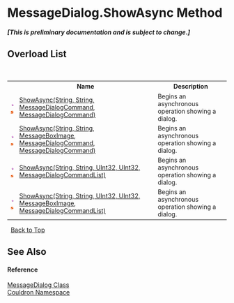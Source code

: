 # MessageDialog.ShowAsync Method 
 _**\[This is preliminary documentation and is subject to change.\]**_


## Overload List
&nbsp;<table><tr><th></th><th>Name</th><th>Description</th></tr><tr><td>![Public method](media/pubmethod.gif "Public method")![Static member](media/static.gif "Static member")</td><td><a href="M_Couldron_MessageDialog_ShowAsync_1">ShowAsync(String, String, MessageDialogCommand, MessageDialogCommand)</a></td><td>
Begins an asynchronous operation showing a dialog.</td></tr><tr><td>![Public method](media/pubmethod.gif "Public method")![Static member](media/static.gif "Static member")</td><td><a href="M_Couldron_MessageDialog_ShowAsync">ShowAsync(String, String, MessageBoxImage, MessageDialogCommand, MessageDialogCommand)</a></td><td>
Begins an asynchronous operation showing a dialog.</td></tr><tr><td>![Public method](media/pubmethod.gif "Public method")![Static member](media/static.gif "Static member")</td><td><a href="M_Couldron_MessageDialog_ShowAsync_3">ShowAsync(String, String, UInt32, UInt32, MessageDialogCommandList)</a></td><td>
Begins an asynchronous operation showing a dialog.</td></tr><tr><td>![Public method](media/pubmethod.gif "Public method")![Static member](media/static.gif "Static member")</td><td><a href="M_Couldron_MessageDialog_ShowAsync_2">ShowAsync(String, String, UInt32, UInt32, MessageBoxImage, MessageDialogCommandList)</a></td><td>
Begins an asynchronous operation showing a dialog.</td></tr></table>&nbsp;
<a href="#messagedialog.showasync-method">Back to Top</a>

## See Also


#### Reference
<a href="T_Couldron_MessageDialog">MessageDialog Class</a><br /><a href="N_Couldron">Couldron Namespace</a><br />